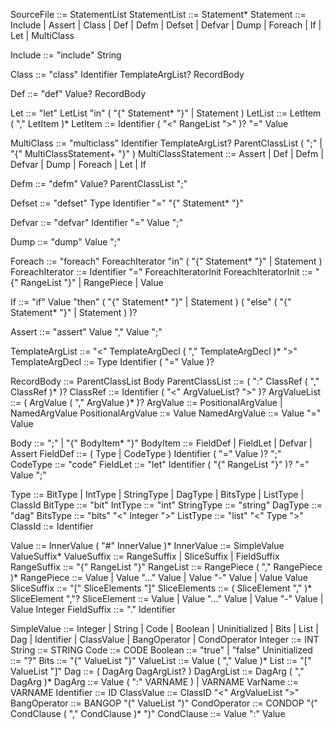 SourceFile ::= StatementList
StatementList ::= Statement*
Statement ::= Include | Assert | Class | Def | Defm | Defset | Defvar | Dump | Foreach | If | Let | MultiClass

Include ::= "include" String

Class ::= "class" Identifier TemplateArgList? RecordBody

Def ::= "def" Value? RecordBody

Let ::= "let" LetList "in" ( "{" Statement* "}" | Statement )
LetList ::= LetItem ( "," LetItem )*
LetItem ::= Identifier ( "<" RangeList ">" )? "=" Value

MultiClass ::= "multiclass" Identifier TemplateArgList? ParentClassList ( ";" | "{" MultiClassStatement+ "}" )
MultiClassStatement ::= Assert | Def | Defm | Defvar | Dump | Foreach | Let | If

Defm ::= "defm" Value? ParentClassList ";"

Defset ::= "defset" Type Identifier "=" "{" Statement* "}"

Defvar ::= "defvar" Identifier "=" Value ";"

Dump ::= "dump" Value ";"

Foreach ::= "foreach" ForeachIterator "in" ( "{" Statement* "}" | Statement )
ForeachIterator ::= Identifier "=" ForeachIteratorInit
ForeachIteratorInit ::= "{" RangeList "}" | RangePiece | Value

If ::= "if" Value "then" ( "{" Statement* "}" | Statement ) ( "else" ( "{" Statement* "}" | Statement ) )?

Assert ::= "assert" Value "," Value ";"

TemplateArgList ::= "<" TemplateArgDecl ( "," TemplateArgDecl )* ">"
TemplateArgDecl ::= Type Identifier ( "=" Value )?

RecordBody ::= ParentClassList Body
ParentClassList ::= ( ":" ClassRef ( "," ClassRef )* )?
ClassRef ::= Identifier ( "<" ArgValueList? ">" )?
ArgValueList ::= ( ArgValue ( "," ArgValue )* )?
ArgValue ::= PositionalArgValue | NamedArgValue
PositionalArgValue ::= Value
NamedArgValue ::= Value "=" Value

Body ::= ";" | "{" BodyItem* "}"
BodyItem ::= FieldDef | FieldLet | Defvar | Assert
FieldDef ::= ( Type | CodeType ) Identifier ( "=" Value )? ";"
CodeType ::= "code"
FieldLet ::= "let" Identifier ( "{" RangeList "}" )? "=" Value ";"

Type ::= BitType | IntType | StringType | DagType | BitsType | ListType | ClassId
BitType ::= "bit"
IntType ::= "int"
StringType ::= "string"
DagType ::= "dag"
BitsType ::= "bits" "<" Integer ">"
ListType ::= "list" "<" Type ">"
ClassId ::= Identifier

Value ::= InnerValue ( "#" InnerValue )*
InnerValue ::= SimpleValue ValueSuffix*
ValueSuffix ::= RangeSuffix | SliceSuffix | FieldSuffix
RangeSuffix ::= "{" RangeList "}"
RangeList ::= RangePiece ( "," RangePiece )*
RangePiece ::= Value | Value "..." Value | Value "-" Value | Value Value
SliceSuffix ::= "[" SliceElements "]"
SliceElements ::= ( SliceElement "," )* SliceElement ","?
SliceElement ::= Value | Value "..." Value | Value "-" Value | Value Integer
FieldSuffix ::= "." Identifier

SimpleValue ::= Integer | String | Code | Boolean | Uninitialized | Bits | List | Dag | Identifier | ClassValue | BangOperator | CondOperator
Integer ::= INT
String ::= STRING
Code ::= CODE
Boolean ::= "true" | "false"
Uninitialized ::= "?"
Bits ::= "{" ValueList "}"
ValueList ::= Value ( "," Value )*
List ::= "[" ValueList "]"
Dag ::= ( DagArg DagArgList? )
DagArgList ::= DagArg ( "," DagArg )*
DagArg ::= Value ( ":" VARNAME ) | VARNAME
VarName ::= VARNAME
Identifier ::= ID
ClassValue ::= ClassID "<" ArgValueList ">"
BangOperator ::= BANGOP "(" ValueList ")"
CondOperator ::= CONDOP "(" CondClause ( "," CondClause )* ")"
CondClause ::= Value ":" Value
